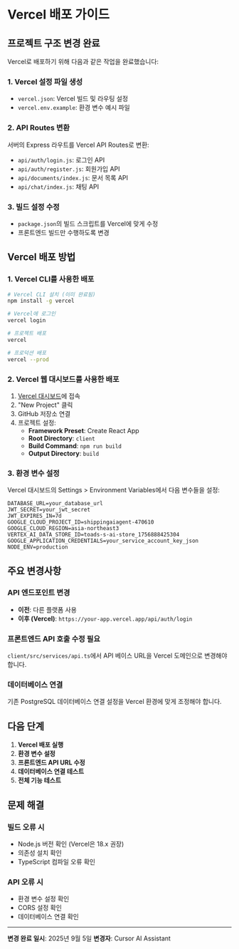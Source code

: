 # Vercel 배포 가이드

## 프로젝트 구조 변경 완료

Vercel로 배포하기 위해 다음과 같은 작업을 완료했습니다:

### 1. Vercel 설정 파일 생성
- `vercel.json`: Vercel 빌드 및 라우팅 설정
- `vercel.env.example`: 환경 변수 예시 파일

### 2. API Routes 변환
서버의 Express 라우트를 Vercel API Routes로 변환:
- `api/auth/login.js`: 로그인 API
- `api/auth/register.js`: 회원가입 API
- `api/documents/index.js`: 문서 목록 API
- `api/chat/index.js`: 채팅 API

### 3. 빌드 설정 수정
- `package.json`의 빌드 스크립트를 Vercel에 맞게 수정
- 프론트엔드 빌드만 수행하도록 변경

## Vercel 배포 방법

### 1. Vercel CLI를 사용한 배포
```bash
# Vercel CLI 설치 (이미 완료됨)
npm install -g vercel

# Vercel에 로그인
vercel login

# 프로젝트 배포
vercel

# 프로덕션 배포
vercel --prod
```

### 2. Vercel 웹 대시보드를 사용한 배포
1. [Vercel 대시보드](https://vercel.com/dashboard)에 접속
2. "New Project" 클릭
3. GitHub 저장소 연결
4. 프로젝트 설정:
   - **Framework Preset**: Create React App
   - **Root Directory**: `client`
   - **Build Command**: `npm run build`
   - **Output Directory**: `build`

### 3. 환경 변수 설정
Vercel 대시보드의 Settings > Environment Variables에서 다음 변수들을 설정:

```
DATABASE_URL=your_database_url
JWT_SECRET=your_jwt_secret
JWT_EXPIRES_IN=7d
GOOGLE_CLOUD_PROJECT_ID=shippingaiagent-470610
GOOGLE_CLOUD_REGION=asia-northeast3
VERTEX_AI_DATA_STORE_ID=toads-s-ai-store_1756888425304
GOOGLE_APPLICATION_CREDENTIALS=your_service_account_key_json
NODE_ENV=production
```

## 주요 변경사항

### API 엔드포인트 변경
- **이전**: 다른 플랫폼 사용
- **이후 (Vercel)**: `https://your-app.vercel.app/api/auth/login`

### 프론트엔드 API 호출 수정 필요
`client/src/services/api.ts`에서 API 베이스 URL을 Vercel 도메인으로 변경해야 합니다.

### 데이터베이스 연결
기존 PostgreSQL 데이터베이스 연결 설정을 Vercel 환경에 맞게 조정해야 합니다.

## 다음 단계

1. **Vercel 배포 실행**
2. **환경 변수 설정**
3. **프론트엔드 API URL 수정**
4. **데이터베이스 연결 테스트**
5. **전체 기능 테스트**

## 문제 해결

### 빌드 오류 시
- Node.js 버전 확인 (Vercel은 18.x 권장)
- 의존성 설치 확인
- TypeScript 컴파일 오류 확인

### API 오류 시
- 환경 변수 설정 확인
- CORS 설정 확인
- 데이터베이스 연결 확인

---
**변경 완료 일시**: 2025년 9월 5일
**변경자**: Cursor AI Assistant
